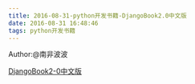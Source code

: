 ```yaml
---
title: 2016-08-31-python开发书籍-DjangoBook2.0中文版
date: 2016-08-31 16:48:46
tags: python开发书籍
---
```

Author:@南非波波

[DjangoBook2-0中文版](http://blog.songqingbo.cn/pdf/nodejs/DjangoBook2-0中文版.pdf "DjangoBook2-0中文版.pdf")